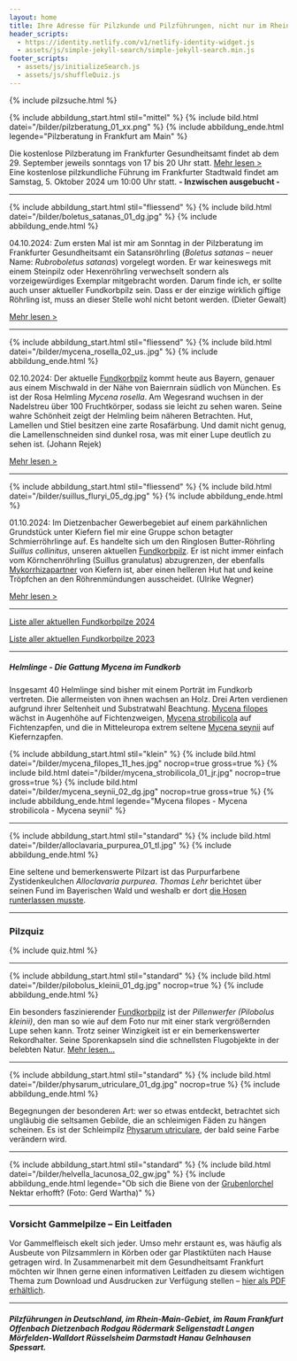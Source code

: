 ```yaml
---
layout: home
title: Ihre Adresse für Pilzkunde und Pilzführungen, nicht nur im Rhein-Main-Gebiet
header_scripts:
  - https://identity.netlify.com/v1/netlify-identity-widget.js
  - assets/js/simple-jekyll-search/simple-jekyll-search.min.js
footer_scripts:
  - assets/js/initializeSearch.js
  - assets/js/shuffleQuiz.js
---
```

{% include pilzsuche.html %}

{% include abbildung_start.html stil="mittel" %}
{% include bild.html datei="/bilder/pilzberatung_01_xx.png" %}
{% include abbildung_ende.html legende="Pilzberatung in Frankfurt am Main" %}

Die kostenlose Pilzberatung im Frankfurter Gesundheitsamt findet ab dem 29. September jeweils sonntags von 17 bis 20 Uhr statt. [Mehr lesen >](/termine)\
Eine kostenlose pilzkundliche Führung im Frankfurter Stadtwald findet am Samstag, 5. Oktober 2024 um 10:00 Uhr statt. **\- Inzwischen ausgebucht -**

- - -

{% include abbildung_start.html stil="fliessend" %}
{% include bild.html datei="/bilder/boletus_satanas_01_dg.jpg" %}
{% include abbildung_ende.html %}

04.10.2024: Zum ersten Mal ist mir am Sonntag in der Pilzberatung im Frankfurter Gesundheitsamt ein Satansröhrling (*Boletus satanas* – neuer Name: *Rubroboletus satanas*) vorgelegt worden. Er war keineswegs mit einem Steinpilz oder Hexenröhrling verwechselt sondern als vorzeigewürdiges Exemplar mitgebracht worden. Darum finde ich, er sollte auch unser aktueller Fundkorbpilz sein. Dass er der einzige wirklich giftige Röhrling ist, muss an dieser Stelle wohl nicht betont werden. (Dieter Gewalt)

[Mehr lesen >](/pilze/boletus-satanas-satansröhrling)

<div style="clear:  both"></div>

- - -

{% include abbildung_start.html stil="fliessend" %}
{% include bild.html datei="/bilder/mycena_rosella_02_us..jpg" %}
{% include abbildung_ende.html %}

02.10.2024: Der aktuelle [Fundkorbpilz](AA "Glossar-") kommt heute aus Bayern, genauer aus einem Mischwald in der Nähe von Baiernrain südlich von München. Es ist der Rosa Helmling *Mycena rosella*. Am Wegesrand wuchsen in der Nadelstreu über 100 Fruchtkörper, sodass sie leicht zu sehen waren. Seine wahre Schönheit zeigt der Helmling beim näheren Betrachten. Hut, Lamellen und Stiel besitzen eine zarte Rosafärbung. Und damit nicht genug, die Lamellenschneiden sind dunkel rosa, was mit einer Lupe deutlich zu sehen ist. (Johann Rejek)

[Mehr lesen >](/pilze/mycena-rosella-rosa-helmling)

- - -

{% include abbildung_start.html stil="fliessend" %}
{% include bild.html datei="/bilder/suillus_fluryi_05_dg.jpg" %}
{% include abbildung_ende.html %}

01.10.2024: Im Dietzenbacher Gewerbegebiet auf einem parkähnlichen Grundstück unter Kiefern fiel mir eine Gruppe schon betagter Schmierröhrlinge auf. Es handelte sich um den Ringlosen Butter-Röhrling *Suillus collinitus*, unseren aktuellen [Fundkorbpilz](AA "Glossar-"). Er ist nicht immer einfach vom Körnchenröhrling (Suillus granulatus) abzugrenzen, der ebenfalls [Mykorrhizapartner](Mykorrhiza "Glossar") von Kiefern ist, aber einen helleren Hut hat und keine Tröpfchen an den Röhrenmündungen ausscheidet. (Ulrike Wegner)

[Mehr lesen >](/pilze/suillus-collinitus-ringloser-butter-röhrling)

<div style="clear:  both"></div>

- - -

[Liste aller aktuellen Fundkorbpilze 2024](/artikel/liste-aller-aktuellen-fundkorbpilze-2024.html)

[Liste aller aktuellen Fundkorbpilze 2023](/artikel/liste-aller-aktuellen-fundkorbpilze-2023.html)

- - -

##### Helmlinge - Die Gattung *Mycena* im Fundkorb

Insgesamt 40 Helmlinge sind bisher mit einem Porträt im Fundkorb vertreten. Die allermeisten von ihnen wachsen an Holz. Drei Arten verdienen aufgrund ihrer Seltenheit und Substratwahl Beachtung. [Mycena filopes](/pilze/mycena-filopes-zerbrechlicher-fadenhelmling) wächst in Augenhöhe auf Fichtenzweigen, [Mycena strobilicola](/pilze/mycena-strobilicola-fichtenzapfenhelmling) auf Fichtenzapfen, und die in Mitteleuropa extrem seltene [Mycena seynii](/pilze/mycena-seynii-mediterraner-kiefernzapfenhelmling) auf Kiefernzapfen.

{% include abbildung_start.html stil="klein" %}
{% include bild.html datei="/bilder/mycena_filopes_11_hes.jpg" nocrop=true gross=true %}
{% include bild.html datei="/bilder/mycena_strobilicola_01_jr.jpg" nocrop=true gross=true %}
{% include bild.html datei="/bilder/mycena_seynii_02_dg.jpg" nocrop=true gross=true %}
{% include abbildung_ende.html legende="Mycena filopes - Mycena strobilicola - Mycena seynii" %}

- - -

{% include abbildung_start.html stil="standard" %}
{% include bild.html datei="/bilder/alloclavaria_purpurea_01_tl.jpg" %}
{% include abbildung_ende.html %}

Eine seltene und bemerkenswerte Pilzart ist das Purpurfarbene Zystidenkeulchen *Alloclavaria purpurea*. *Thomas Lehr* berichtet über seinen Fund im Bayerischen Wald und weshalb er dort [die Hosen runterlassen musste](/pilze/alloclavaria-purpurea-purpurfarbenes-zystidenkeulchen).

- - -

### Pilzquiz

{% include quiz.html %}

- - -

{% include abbildung_start.html stil="standard" %}
{% include bild.html datei="/bilder/pilobolus_kleinii_01_dg.jpg" nocrop=true %}
{% include abbildung_ende.html %}

Ein besonders faszinierender [Fundkorbpilz](AA "Glossar-") ist der *Pillenwerfer (Pilobolus kleinii)*, den man so wie auf dem Foto nur mit einer stark vergrößernden Lupe sehen kann. Trotz seiner Winzigkeit ist er ein bemerkenswerter Rekordhalter. Seine Sporenkapseln sind die schnellsten Flugobjekte in der belebten Natur. [Mehr lesen...](/pilze/pilobolus-kleinii-pillenwerfer)

- - -

{% include abbildung_start.html stil="standard" %}
{% include bild.html datei="/bilder/physarum_utriculare_01_dg.jpg" nocrop=true %}
{% include abbildung_ende.html %}

Begegnungen der besonderen Art: wer so etwas entdeckt, betrachtet sich ungläubig die seltsamen Gebilde, die an schleimigen Fäden zu hängen scheinen. Es ist der Schleimpilz [Physarum utriculare](/pilze/physarum-utriculare-fadenfruchtschleimpilz), der bald seine Farbe verändern wird.

- - -

{% include abbildung_start.html stil="standard" %}
{% include bild.html datei="/bilder/helvella_lacunosa_02_gw.jpg" %}
{% include abbildung_ende.html legende="Ob sich die Biene von der <a href='/pilze/helvella-lacunosa-grubenlorchel'>Grubenlorchel</a> Nektar erhofft?  (Foto: Gerd Wartha)" %}

- - -

### Vorsicht Gammelpilze – Ein Leitfaden

Vor Gammelfleisch ekelt sich jeder. Umso mehr erstaunt es, was häufig als Ausbeute von Pilzsammlern in Körben oder gar Plastiktüten nach Hause getragen wird. In Zusammenarbeit mit dem Gesundheitsamt Frankfurt möchten wir Ihnen gerne einen informativen Leitfaden zu diesem wichtigen Thema zum Download und Ausdrucken zur Verfügung stellen – [hier als PDF erhältlich](/assets/docs/Fundkorb.de-Gammelpilze.pdf).

- - -

##### Pilzführungen in Deutschland, im Rhein-Main-Gebiet, im Raum Frankfurt Offenbach Dietzenbach Rodgau Rödermark Seligenstadt Langen Mörfelden-Walldort Rüsselsheim Darmstadt Hanau Gelnhausen Spessart.